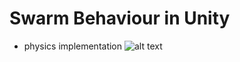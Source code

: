 # Swarm Behaviour in Unity
- physics implementation
  ![alt text](https://raw.githubusercontent.com/TheCuttlefish/Swarm/24c651f49a167c8421a704d4f4c9fb30f2f42d71/flock_1.gif "Screenshot of the game")